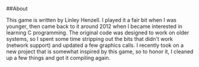 ##About

This game is written by Linley Henzell. I played it a fair bit when I was
younger, then came back to it around 2012 when I became interested in learning
C programming. The original code was designed to work on older systems, so
I spent some time stripping out the bits that didn't work (network support)
and updated a few graphics calls. I recently took on a new project that is
somewhat inspired by this game, so to honor it, I cleaned up a few things and
got it compiling again.

